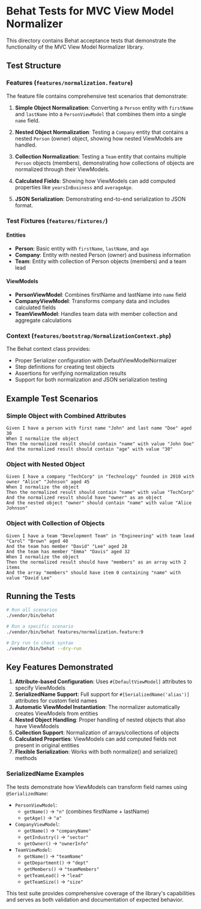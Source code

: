 # Behat Tests for MVC View Model Normalizer

This directory contains Behat acceptance tests that demonstrate the functionality of the MVC View Model Normalizer library.

## Test Structure

### Features (`features/normalization.feature`)

The feature file contains comprehensive test scenarios that demonstrate:

1. **Simple Object Normalization**: Converting a `Person` entity with `firstName` and `lastName` into a `PersonViewModel` that combines them into a single `name` field.

2. **Nested Object Normalization**: Testing a `Company` entity that contains a nested `Person` (owner) object, showing how nested ViewModels are handled.

3. **Collection Normalization**: Testing a `Team` entity that contains multiple `Person` objects (members), demonstrating how collections of objects are normalized through their ViewModels.

4. **Calculated Fields**: Showing how ViewModels can add computed properties like `yearsInBusiness` and `averageAge`.

5. **JSON Serialization**: Demonstrating end-to-end serialization to JSON format.

### Test Fixtures (`features/fixtures/`)

#### Entities
- **Person**: Basic entity with `firstName`, `lastName`, and `age`
- **Company**: Entity with nested Person (owner) and business information
- **Team**: Entity with collection of Person objects (members) and a team lead

#### ViewModels
- **PersonViewModel**: Combines firstName and lastName into `name` field
- **CompanyViewModel**: Transforms company data and includes calculated fields
- **TeamViewModel**: Handles team data with member collection and aggregate calculations

### Context (`features/bootstrap/NormalizationContext.php`)

The Behat context class provides:
- Proper Serializer configuration with DefaultViewModelNormalizer
- Step definitions for creating test objects
- Assertions for verifying normalization results
- Support for both normalization and JSON serialization testing

## Example Test Scenarios

### Simple Object with Combined Attributes
```gherkin
Given I have a person with first name "John" and last name "Doe" aged 30
When I normalize the object
Then the normalized result should contain "name" with value "John Doe"
And the normalized result should contain "age" with value "30"
```

### Object with Nested Object
```gherkin
Given I have a company "TechCorp" in "Technology" founded in 2010 with owner "Alice" "Johnson" aged 45
When I normalize the object
Then the normalized result should contain "name" with value "TechCorp"
And the normalized result should have "owner" as an object
And the nested object "owner" should contain "name" with value "Alice Johnson"
```

### Object with Collection of Objects
```gherkin
Given I have a team "Development Team" in "Engineering" with team lead "Carol" "Brown" aged 40
And the team has member "David" "Lee" aged 28
And the team has member "Emma" "Davis" aged 32
When I normalize the object
Then the normalized result should have "members" as an array with 2 items
And the array "members" should have item 0 containing "name" with value "David Lee"
```

## Running the Tests

```bash
# Run all scenarios
./vendor/bin/behat

# Run a specific scenario
./vendor/bin/behat features/normalization.feature:9

# Dry run to check syntax
./vendor/bin/behat --dry-run
```

## Key Features Demonstrated

1. **Attribute-based Configuration**: Uses `#[DefaultViewModel]` attributes to specify ViewModels
2. **SerializedName Support**: Full support for `#[SerializedName('alias')]` attributes for custom field names
3. **Automatic ViewModel Instantiation**: The normalizer automatically creates ViewModels from entities
4. **Nested Object Handling**: Proper handling of nested objects that also have ViewModels
5. **Collection Support**: Normalization of arrays/collections of objects
6. **Calculated Properties**: ViewModels can add computed fields not present in original entities
7. **Flexible Serialization**: Works with both normalize() and serialize() methods

### SerializedName Examples

The tests demonstrate how ViewModels can transform field names using `@SerializedName`:

- `PersonViewModel`:
  - `getName()` → `"n"` (combines firstName + lastName)
  - `getAge()` → `"a"`
- `CompanyViewModel`:
  - `getName()` → `"companyName"`
  - `getIndustry()` → `"sector"`
  - `getOwner()` → `"ownerInfo"`
- `TeamViewModel`:
  - `getName()` → `"teamName"`
  - `getDepartment()` → `"dept"`
  - `getMembers()` → `"teamMembers"`
  - `getTeamLead()` → `"lead"`
  - `getTeamSize()` → `"size"`

This test suite provides comprehensive coverage of the library's capabilities and serves as both validation and documentation of expected behavior.
